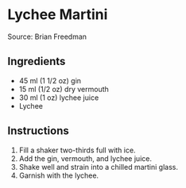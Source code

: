 # Lychee Martini #

Source: Brian Freedman

## Ingredients ##
* 45 ml (1 1/2 oz) gin
* 15 ml (1/2 oz) dry vermouth
* 30 ml (1 oz) lychee juice
* Lychee

## Instructions ##
1. Fill a shaker two-thirds full with ice.
1. Add the gin, vermouth, and lychee juice.
1. Shake well and strain into a chilled martini glass.
1. Garnish with the lychee.
